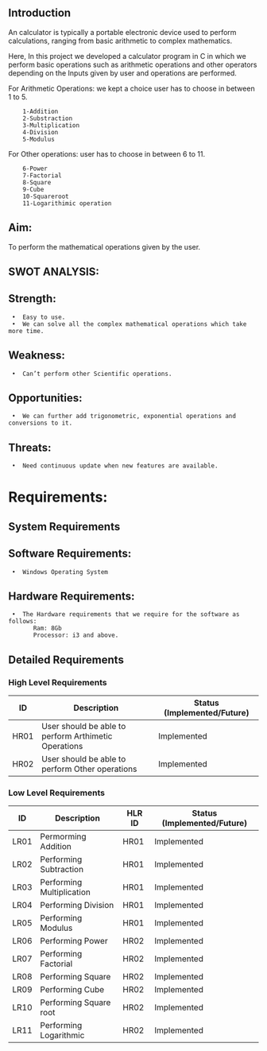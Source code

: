 ## Introduction

An calculator is typically a portable electronic device used to perform calculations, ranging from basic arithmetic to complex mathematics.

Here, In this project we developed a calculator program in C in which we perform basic operations such as arithmetic operations and other operators depending on the  Inputs given by user and operations are performed.

For Arithmetic Operations: we kept a choice user has to choose in between 1 to 5.

        1-Addition
        2-Substraction
        3-Multiplication
        4-Division
        5-Modulus

For Other operations: user has to choose in between 6 to 11.

        6-Power
        7-Factorial
        8-Square
        9-Cube
        10-Squareroot 
        11-Logarithimic operation


## Aim:
To perform the mathematical operations given by the user.

## SWOT ANALYSIS:

## Strength:
     •	Easy to use.
     •	We can solve all the complex mathematical operations which take more time.
## Weakness:
     •	Can’t perform other Scientific operations.
## Opportunities:
     •	We can further add trigonometric, exponential operations and conversions to it.
## Threats:
     •	Need continuous update when new features are available.
# Requirements:
## System Requirements
## Software Requirements:
     •	Windows Operating System
## Hardware Requirements:
     •	The Hardware requirements that we require for the software as follows:
           Ram: 8Gb
           Processor: i3 and above.


## Detailed Requirements
### High Level Requirements 
| ID | Description | Status (Implemented/Future) | 
| ----- | ----- | ---------|
| HR01 | User should be able to perform Arthimetic Operations | Implemented | 
| HR02 | User should be able to perform Other operations | Implemented |


### Low Level Requirements
| ID | Description | HLR ID | Status (Implemented/Future) |
| ------ | --------- | ------ | ----- |
| LR01 | Permorming Addition | HR01 | Implemented |
| LR02 | Performing Subtraction | HR01 | Implemented |
| LR03 | Performing Multiplication | HR01 | Implemented |
| LR04 | Performing Division | HR01 | Implemented |
| LR05 | Performing Modulus | HR01 | Implemented |
| LR06 | Performing Power | HR02 | Implemented |
| LR07 | Performing Factorial  | HR02 | Implemented |
| LR08 | Performing Square | HR02 | Implemented |
| LR09 | Performing Cube | HR02 | Implemented |
| LR10 | Performing Square root | HR02 | Implemented |
| LR11 | Performing Logarithmic | HR02 | Implemented | 
